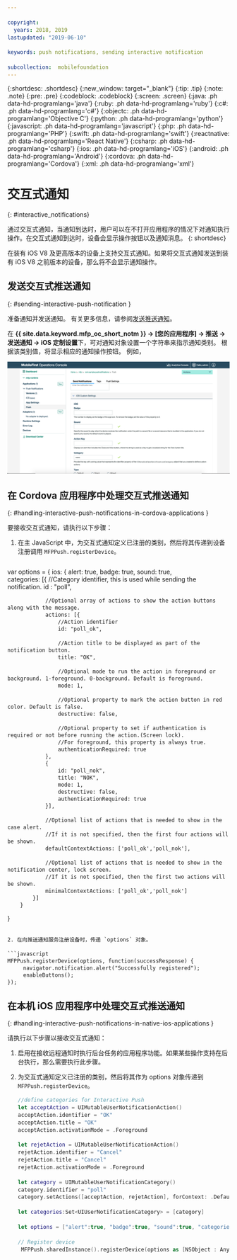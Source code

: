 ```yaml
---

copyright:
  years: 2018, 2019
lastupdated: "2019-06-10"

keywords: push notifications, sending interactive notification

subcollection:  mobilefoundation
---
```


{:shortdesc: .shortdesc}
{:new_window: target="_blank"}
{:tip: .tip}
{:note: .note}
{:pre: .pre}
{:codeblock: .codeblock}
{:screen: .screen}
{:java: .ph data-hd-programlang='java'}
{:ruby: .ph data-hd-programlang='ruby'}
{:c#: .ph data-hd-programlang='c#'}
{:objectc: .ph data-hd-programlang='Objective C'}
{:python: .ph data-hd-programlang='python'}
{:javascript: .ph data-hd-programlang='javascript'}
{:php: .ph data-hd-programlang='PHP'}
{:swift: .ph data-hd-programlang='swift'}
{:reactnative: .ph data-hd-programlang='React Native'}
{:csharp: .ph data-hd-programlang='csharp'}
{:ios: .ph data-hd-programlang='iOS'}
{:android: .ph data-hd-programlang='Android'}
{:cordova: .ph data-hd-programlang='Cordova'}
{:xml: .ph data-hd-programlang='xml'}

# 交互式通知
{: #interactive_notifications}

通过交互式通知，当通知到达时，用户可以在不打开应用程序的情况下对通知执行操作。在交互式通知到达时，设备会显示操作按钮以及通知消息。
{: shortdesc}

在装有 iOS V8 及更高版本的设备上支持交互式通知。如果将交互式通知发送到装有 iOS V8 之前版本的设备，那么将不会显示通知操作。

## 发送交互式推送通知
{: #sending-interactive-push-notification }

准备通知并发送通知。 有关更多信息，请参阅[发送推送通知](/docs/services/mobilefoundation?topic=mobilefoundation-send_push_notifications#send_push_notifications)。

在 **{{ site.data.keyword.mfp_oc_short_notm }} → [您的应用程序] → 推送 → 发送通知 → iOS 定制设置**下，可对通知对象设置一个字符串来指示通知类别。 根据该类别值，将显示相应的通知操作按钮。 例如，

![在 {{ site.data.keyword.mfp_oc_short_notm }} 中设置 iOS 交互式通知的类别](images/categories-for-interactive-notifications.png)

## 在 Cordova 应用程序中处理交互式推送通知
{: #handling-interactive-push-notifications-in-cordova-applications }

要接收交互式通知，请执行以下步骤：

1. 在主 JavaScript 中，为交互式通知定义已注册的类别，然后将其传递到设备注册调用 `MFPPush.registerDevice`。

   ```javascript
var options = {
  ios: {
            alert: true,
            badge: true,
            sound: true,     
            categories: [{
                //Category identifier, this is used while sending the notification.
                id : "poll",

                //Optional array of actions to show the action buttons along with the message.    
                actions: [{
                    //Action identifier
                    id: "poll_ok",

                    //Action title to be displayed as part of the notification button.
                    title: "OK",

                    //Optional mode to run the action in foreground or background. 1-foreground. 0-background. Default is foreground.
                    mode: 1,  

                    //Optional property to mark the action button in red color. Default is false.
                    destructive: false,

                    //Optional property to set if authentication is required or not before running the action.(Screen lock).
                    //For foreground, this property is always true.
                    authenticationRequired: true
                },
                {
                    id: "poll_nok",
                    title: "NOK",
                    mode: 1,
                    destructive: false,
                    authenticationRequired: true
                }],

                //Optional list of actions that is needed to show in the case alert.
                //If it is not specified, then the first four actions will be shown.
                defaultContextActions: ['poll_ok','poll_nok'],

                //Optional list of actions that is needed to show in the notification center, lock screen.
                //If it is not specified, then the first two actions will be shown.
                minimalContextActions: ['poll_ok','poll_nok']
            }]     
        }
   }
   ```

2. 在向推送通知服务注册设备时，传递 `options` 对象。

   ```javascript
   MFPPush.registerDevice(options, function(successResponse) {
  		navigator.notification.alert("Successfully registered");
  		enableButtons();
   });
   ```

## 在本机 iOS 应用程序中处理交互式推送通知
{: #handling-interactive-push-notifications-in-native-ios-applications }

请执行以下步骤以接收交互式通知：

1. 启用在接收远程通知时执行后台任务的应用程序功能。如果某些操作支持在后台执行，那么需要执行此步骤。
2. 为交互式通知定义已注册的类别，然后将其作为 options 对象传递到 `MFPPush.registerDevice`。

   ```swift
   //define categories for Interactive Push
   let acceptAction = UIMutableUserNotificationAction()
   acceptAction.identifier = "OK"
   acceptAction.title = "OK"
   acceptAction.activationMode = .Foreground

   let rejetAction = UIMutableUserNotificationAction()
   rejetAction.identifier = "Cancel"
   rejetAction.title = "Cancel"
   rejetAction.activationMode = .Foreground

   let category = UIMutableUserNotificationCategory()
   category.identifier = "poll"
   category.setActions([acceptAction, rejetAction], forContext: .Default)

   let categories:Set<UIUserNotificationCategory> = [category]

   let options = ["alert":true, "badge":true, "sound":true, "categories": categories]

   // Register device
    MFPPush.sharedInstance().registerDevice(options as [NSObject : AnyObject], completionHandler: {(response: WLResponse!, error: NSError!) -> Void in
   ```
